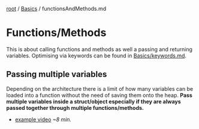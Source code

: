 [root](../README.md) / [Basics](basics.md) / functionsAndMethods.md
# Functions/Methods
This is about calling functions and methods as well a passing and returning variables. Optimising via keywords can be found in [Basics/keywords.md](keywords.md).

## Passing multiple variables
Depending on the architecture there is a limit of how many variables can be loaded into a function without the need of saving them onto the heap.
**Pass multiple variables inside a struct/object especially if they are always passed together through multiple functions/methods.**

- [example video](https://www.youtube-nocookie.com/embed/FwsO12x8nyM?rel=0) *~8 min.*